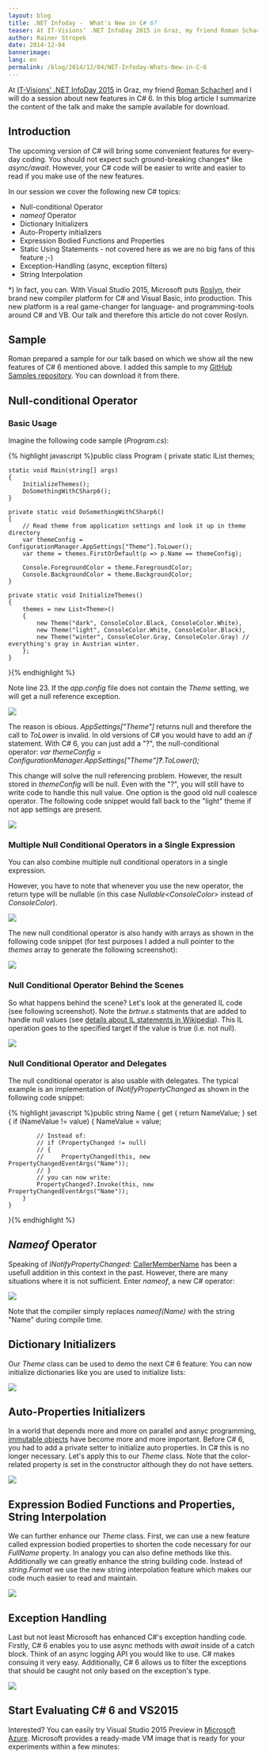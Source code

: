 ```yaml
---
layout: blog
title: .NET Infoday -  What's New in C# 6?
teaser: At IT-Visions' .NET InfoDay 2015 in Graz, my friend Roman Schacherl and I will do a session about new features in C# 6. In this blog article I summarize the content of the talk and make the sample available for download.
author: Rainer Stropek
date: 2014-12-04
bannerimage: 
lang: en
permalink: /blog/2014/12/04/NET-Infoday-Whats-New-in-C-6
---
```


<p>At <a href="http://www.it-visions.at/OffeneSeminare/IT-Visions%20Infotag%202014%20zur%20Zukunft%20von%20.NET/7895" target="_blank">IT-Visions' .NET InfoDay 2015</a> in Graz, my friend <a href="http://www.softaware.at/About/Unser-Team" target="_blank">Roman Schacherl</a> and I will do a session about new features in C# 6. In this blog article I summarize the content of the talk and make the sample available for download.</p><h2>Introduction</h2><p>The upcoming version of C# will bring some convenient features for every-day coding. You should not expect such ground-breaking changes* like <em>async/await</em>. However, your C# code will be easier to write and easier to read if you make use of the new features.</p><p>In our session we cover the following new C# topics:</p><ul>
  <li>Null-conditional Operator</li>
  <li>
    <em>nameof</em> Operator</li>
  <li>Dictionary Initializers</li>
  <li>Auto-Property initializers</li>
  <li>Expression Bodied Functions and Properties</li>
  <li>Static Using Statements - not covered here as we are no big fans of this feature ;-)</li>
  <li>Exception-Handling (async, exception filters)</li>
  <li>String Interpolation</li>
</ul><p>*) In fact, you can. With Visual Studio 2015, Microsoft puts <a href="https://roslyn.codeplex.com/" target="_blank">Roslyn</a>, their brand new compiler platform for C# and Visual Basic, into production. This new platform is a real game-changer for language- and programming-tools around C# and VB. Our talk and therefore this article do not cover Roslyn.</p><h2>Sample</h2><p>Roman prepared a sample for our talk based on which we show all the new features of C# 6 mentioned above. I added this sample to my <a href="https://github.com/rstropek/Samples/tree/master/WhatsNewInCSharp6" target="_blank">GitHub Samples repository</a>. You can download it from there.</p><h2>Null-conditional Operator</h2><h3>Basic Usage</h3><p>Imagine the following code sample (<em>Program.cs</em>):</p>{% highlight javascript %}public class Program
{
    private static IList<Theme> themes;

    static void Main(string[] args)
    {
        InitializeThemes();
        DoSomethingWithCSharp6();
    }

    private static void DoSomethingWithCSharp6()
    {
        // Read theme from application settings and look it up in theme directory
        var themeConfig = ConfigurationManager.AppSettings["Theme"].ToLower();
        var theme = themes.FirstOrDefault(p => p.Name == themeConfig);

        Console.ForegroundColor = theme.ForegroundColor;
        Console.BackgroundColor = theme.BackgroundColor;
    }

    private static void InitializeThemes()
    {
        themes = new List<Theme>()
        {
            new Theme("dark", ConsoleColor.Black, ConsoleColor.White),
            new Theme("light", ConsoleColor.White, ConsoleColor.Black),
            new Theme("winter", ConsoleColor.Gray, ConsoleColor.Gray) // everything's gray in Austrian winter.
        };
    }
}{% endhighlight %}<p>Note line 23. If the <em>app.config</em> file does not contain the <em>Theme</em> setting, we will get a null reference exception.</p><p>
  <img src="{{site.baseurl}}/content/images/blog/2014/12/nullrefex.png" />
</p><p>The reason is obious. <em>AppSettings["Theme"]</em> returns null and therefore the call to <em>ToLower</em> is invalid. In old versions of C# you would have to add an <em>if</em> statement. With C# 6, you can just add a "?", the null-conditional operator: <em>var themeConfig = ConfigurationManager.AppSettings["Theme"]<strong>?</strong>.ToLower();</em></p><p>This change will solve the null referencing problem. However, the result stored in <em>themeConfig</em> will be null. Even with the "?", you will still have to write code to handle this null value. One option is the good old null coalesce operator. The following code snippet would fall back to the "light" theme if not app settings are present.</p><p>
  <img src="{{site.baseurl}}/content/images/blog/2014/12/nullcoalesce.png" />
</p><h3>Multiple Null Conditional Operators in a Single Expression</h3><p>You can also combine multiple null conditional operators in a single expression.</p><p class="showcase">However, you have to note that whenever you use the new operator, the return type will be nullable (in this case <em>Nullable&lt;ConsoleColor&gt;</em> instead of <em>ConsoleColor</em>).</p><p>
  <img src="{{site.baseurl}}/content/images/blog/2014/12/multiplenullcond.png" />
</p><p>The new null conditional operator is also handy with arrays as shown in the following code snippet (for test purposes I added a null pointer to the <em>themes</em> array to generate the following screenshot):</p><p>
  <img src="{{site.baseurl}}/content/images/blog/2014/12/nullcondarrays.png" />
</p><h3>Null Conditional Operator Behind the Scenes</h3><p>So what happens behind the scene? Let's look at the generated IL code (see following screenshot). Note the <em>brtrue.s</em> statments that are added to handle null values (see <a href="http://en.wikipedia.org/wiki/List_of_CIL_instructions" target="_blank">details about IL statements in Wikipedia</a>). This IL operation goes to the specified target if the value is true (i.e. not null).</p><p>
  <img src="{{site.baseurl}}/content/images/blog/2014/12/ildasm.png" />
</p><h3>Null Conditional Operator and Delegates</h3><p>The null conditional operator is also usable with delegates. The typical example is an implementation of <em>INotifyPropertyChanged</em> as shown in the following code snippet:</p>{% highlight javascript %}public string Name
{
    get { return NameValue; }
    set
    {
        if (NameValue != value)
        {
            NameValue = value;

            // Instead of:
            // if (PropertyChanged != null)
            // {
            //     PropertyChanged(this, new PropertyChangedEventArgs("Name"));
            // }
            // you can now write:
            PropertyChanged?.Invoke(this, new PropertyChangedEventArgs("Name"));
        }
    }
}{% endhighlight %}<h2>
  <em>Nameof</em> Operator</h2><p>Speaking of <em>INotifyPropertyChanged</em>: <a href="http://msdn.microsoft.com/en-us/library/system.runtime.compilerservices.callermembernameattribute%28v=vs.110%29.aspx" target="_blank">CallerMemberName</a> has been a usefull addition in this context in the past. However, there are many situations where it is not sufficient. Enter <em>nameof</em>, a new C# operator:</p><p>
  <img src="{{site.baseurl}}/content/images/blog/2014/12/nameof.png" />
</p><p>Note that the compiler simply replaces <em>nameof(Name)</em> with the string "Name" during compile time.</p><h2>Dictionary Initializers</h2><p>Our <em>Theme</em> class can be used to demo the next C# 6 feature: You can now initialize dictionaries like you are used to initialize lists:</p><p>
  <img src="{{site.baseurl}}/content/images/blog/2014/12/dictinit.png" />
</p><h2>Auto-Properties Initializers</h2><p>In a world that depends more and more on parallel and asnyc programming, <a href="http://en.wikipedia.org/wiki/Immutable_object" target="_blank">immutable objects</a> have become more and more important. Before C# 6, you had to add a private setter to initialize auto properties. In C# this is no longer necessary. Let's apply this to our <em>Theme</em> class. Note that the color-related property is set in the constructor although they do not have setters.</p><p>
  <img src="{{site.baseurl}}/content/images/blog/2014/12/AutoPropInit.png" />
</p><h2>Expression Bodied Functions and Properties, String Interpolation</h2><p>We can further enhance our <em>Theme</em> class. First, we can use a new feature called expression bodied properties to shorten the code necessary for our <em>FullName</em> property. In analogy you can also define methods like this. Additionally we can greatly enhance the string building code. Instead of <em>string.Format</em> we use the new string interpolation feature which makes our code much easier to read and maintain.</p><p>
  <img src="{{site.baseurl}}/content/images/blog/2014/12/StringInterpolation.png" />
</p><h2>Exception Handling</h2><p>Last but not least Microsoft has enhanced C#'s exception handling code. Firstly, C# 6 enables you to use async methods with <em>await</em> inside of a catch block. Think of an async logging API you would like to use. C# makes consuing it very easy. Additionally, C# 6 allows us to filter the exceptions that should be caught not only based on the exception's type.</p><p>
  <img src="{{site.baseurl}}/content/images/blog/2014/12/exceptionHandling.png" />
</p><h2>Start Evaluating C# 6 and VS2015</h2><p>Interested? You can easily try Visual Studio 2015 Preview in <a href="https://azure.microsoft.com" target="_blank">Microsoft Azure</a>. Microsoft provides a ready-made VM image that is ready for your experiments within a few minutes:</p><function name="Composite.Media.ImageGallery.Slimbox2">
  <param name="MediaImage" value="MediaArchive:58fc1066-2d64-4496-b3b8-fe25c17ea102" />
  <param name="ThumbnailMaxWidth" value="800" />
  <param name="ThumbnailMaxHeight" value="800" />
  <param name="ImageMaxWidth" value="1280" />
  <param name="ImageMaxHeight" value="800" />
</function>